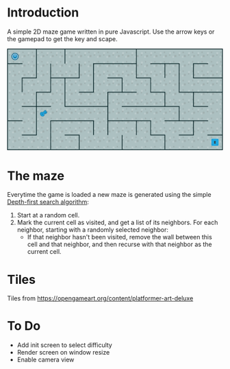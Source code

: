 # Introduction
A simple 2D maze game written in pure Javascript. Use the arrow keys or the gamepad to get the key and scape.

![GitHub Logo](/img/screenshot.png)


# The maze
Everytime the game is loaded a new maze is generated using the simple [Depth-first search algorithm](https://en.wikipedia.org/wiki/Maze_generation_algorithm#Depth-first_search):

1. Start at a random cell.
2. Mark the current cell as visited, and get a list of its neighbors. For each neighbor, starting with a randomly selected neighbor:
    - If that neighbor hasn't been visited, remove the wall between this cell and that neighbor, and then recurse with that neighbor as the current cell.

# Tiles
Tiles from https://opengameart.org/content/platformer-art-deluxe

# To Do
- Add init screen to select difficulty
- Render screen on window resize
- Enable camera view